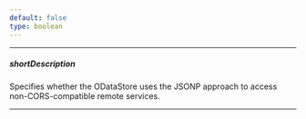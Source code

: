 ```yaml
---
default: false
type: boolean
---
```

---
##### shortDescription
Specifies whether the ODataStore uses the JSONP approach to access non-CORS-compatible remote services.

---
